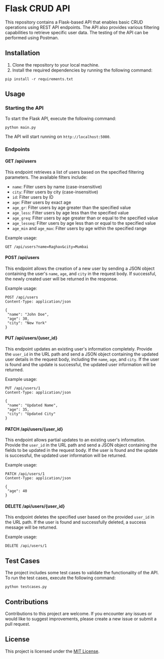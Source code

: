 # Flask CRUD API

This repository contains a Flask-based API that enables basic CRUD operations using REST API endpoints. The API also provides various filtering capabilities to retrieve specific user data. The testing of the API can be performed using Postman.

## Installation

1. Clone the repository to your local machine.
2. Install the required dependencies by running the following command:


```shell
pip install -r requirements.txt
```
## Usage

### Starting the API

To start the Flask API, execute the following command:
```shell
python main.py
```
The API will start running on `http://localhost:5000`.

### Endpoints

#### GET /api/users

This endpoint retrieves a list of users based on the specified filtering parameters. The available filters include:

- `name`: Filter users by name (case-insensitive)
- `city`: Filter users by city (case-insensitive)
- `id`: Filter users by ID
- `age`: Filter users by exact age
- `age_gr`: Filter users by age greater than the specified value
- `age_less`: Filter users by age less than the specified value
- `age_greq`: Filter users by age greater than or equal to the specified value
- `age_lesseq`: Filter users by age less than or equal to the specified value
- `age_min` and `age_max`: Filter users by age within the specified range

Example usage:
```shell
GET /api/users?name=Raghav&city=Mumbai
 ```
#### POST /api/users

This endpoint allows the creation of a new user by sending a JSON object containing the user's `name`, `age`, and `city` in the request body. If successful, the newly created user will be returned in the response.

Example usage:
 ```shell
POST /api/users
Content-Type: application/json

{
  "name": "John Doe",
  "age": 30,
  "city": "New York"
}
```
#### PUT /api/users/{user_id}

This endpoint updates an existing user's information completely. Provide the `user_id` in the URL path and send a JSON object containing the updated user details in the request body, including the `name`, `age`, and `city`. If the user is found and the update is successful, the updated user information will be returned.

Example usage:
 ```shell
PUT /api/users/1
Content-Type: application/json

{
  "name": "Updated Name",
  "age": 35,
  "city": "Updated City"
}
```

#### PATCH /api/users/{user_id}

This endpoint allows partial updates to an existing user's information. Provide the `user_id` in the URL path and send a JSON object containing the fields to be updated in the request body. If the user is found and the update is successful, the updated user information will be returned.

Example usage:
 ```shell
PATCH /api/users/1
Content-Type: application/json

{
  "age": 40
}

```
#### DELETE /api/users/{user_id}

This endpoint deletes the specified user based on the provided `user_id` in the URL path. If the user is found and successfully deleted, a success message will be returned.

Example usage:
 ```shell
DELETE /api/users/1
```

## Test Cases

The project includes some test cases to validate the functionality of the API. To run the test cases, execute the following command:

 ```shell
python testcases.py
```

## Contributions

Contributions to this project are welcome. If you encounter any issues or would like to suggest improvements, please create a new issue or submit a pull request.

## License

This project is licensed under the [MIT License](LICENSE).
